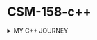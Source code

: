  # CSM-158-c++


<details>
<summary>MY C++ JOURNEY</summary>

>| DATE                     | LESSON              |
>| :----------------------: | :-----------------: |
>| *Tuesday, 28th May 2024* | Introduction to c++ |
>| *Friday, 31st May 2024*  | Basic I/O statement | 
>| *Sunday, 2nd June 2024*  | String Concatenation| 
>| *Saturday, 8th June 2024*| Comparing numbers   | 
>|                          |                     | 
>|                          |                     | 
</details>
